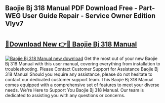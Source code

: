 ## Baojie Bj 318 Manual PDF Download Free - Part-WEG User Guide Repair - Service Owner Edition Vlyv7

# <h2><a href="http://bc39159.oget.top/?id=Baojie+Bj+318+Manual">🔗Download New 👉🔴 Baojie Bj 318 Manual</a></h2>

[![Baojie Bj 318 Manual new download](https://i.imgur.com/5g1atiW.png)](http://bc39159.oget.top/?id=Baojie+Bj+318+Manual)
Get the most out of your new Baojie Bj 318 Manual with this user manual, covering everything from installation to troubleshooting. Please Contact Customer Support for Assistance Baojie Bj 318 Manual Should you require any assistance, please do not hesitate to contact our dedicated customer support team. This Baojie Bj 318 Manual comes equipped with a comprehensive set of features to meet your diverse needs. We're Here to Support You Baojie Bj 318 Manual. Our team is dedicated to assisting you with any questions or concerns.

